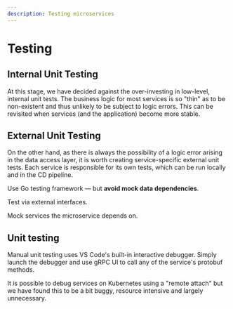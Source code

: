 ```yaml
---
description: Testing microservices
---
```


# Testing

## Internal Unit Testing

At this stage, we have decided against the over-investing in low-level, internal unit tests. The business logic for most services is so "thin" as to be non-existent and thus unlikely to be subject to logic errors. This can be revisited when services (and the application) become more stable.

## External Unit Testing

On the other hand, as there is always the possibility of a logic error arising in the data access layer, it is worth creating service-specific external unit tests. Each service is responsible for its own tests, which can be run locally and in the CD pipeline.

Use Go testing framework — but **avoid mock data dependencies**.

Test via external interfaces.

Mock services the microservice depends on.

## Unit testing

Manual unit testing uses VS Code's built-in interactive debugger. Simply launch the debugger and use gRPC UI to call any of the service's protobuf methods.

It is possible to debug services on Kubernetes using a "remote attach" but we have found this to be a bit buggy, resource intensive and largely unnecessary.
